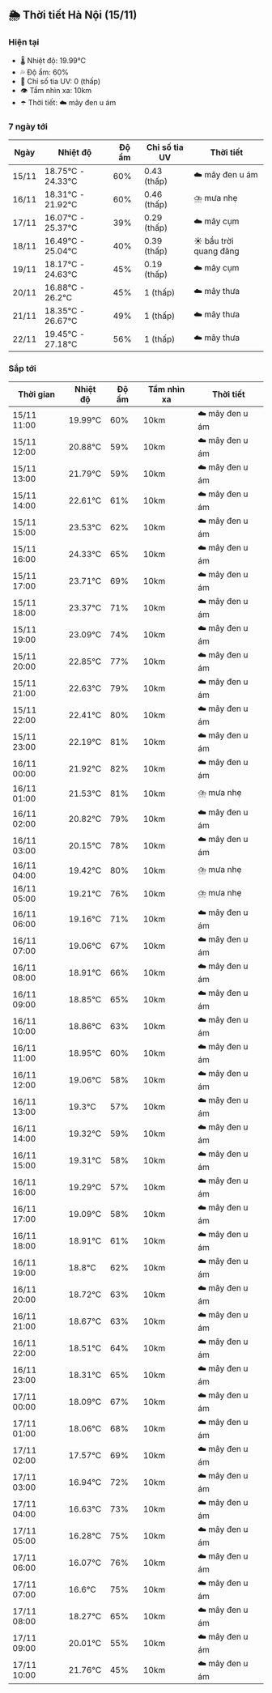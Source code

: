 ## 🌦️ Thời tiết Hà Nội (15/11)

### Hiện tại

- 🌡️ Nhiệt độ: 19.99℃
- 💦 Độ ẩm: 60%
- 🌟 Chỉ số tia UV: 0 (thấp)
- 👁️ Tầm nhìn xa: 10km
- ☂️ Thời tiết: ☁️ mây đen u ám

### 7 ngày tới

| Ngày | Nhiệt độ | Độ ẩm | Chỉ số tia UV | Thời tiết |
| --- | --- | --- | --- | --- |
| 15/11 | 18.75℃ - 24.33℃ | 60% | 0.43 (thấp) | ☁️ mây đen u ám |
| 16/11 | 18.31℃ - 21.92℃ | 60% | 0.46 (thấp) | ⛈️ mưa nhẹ |
| 17/11 | 16.07℃ - 25.37℃ | 39% | 0.29 (thấp) | ☁️ mây cụm |
| 18/11 | 16.49℃ - 25.04℃ | 40% | 0.39 (thấp) | ☀️ bầu trời quang đãng |
| 19/11 | 18.17℃ - 24.63℃ | 45% | 0.19 (thấp) | ☁️ mây cụm |
| 20/11 | 16.88℃ - 26.2℃ | 45% | 1 (thấp) | ☁️ mây thưa |
| 21/11 | 18.35℃ - 26.67℃ | 49% | 1 (thấp) | ☁️ mây thưa |
| 22/11 | 19.45℃ - 27.18℃ | 56% | 1 (thấp) | ☁️ mây thưa |

### Sắp tới

| Thời gian | Nhiệt độ | Độ ẩm | Tầm nhìn xa | Thời tiết |
| --- | --- | --- | --- | --- |
| 15/11 11:00 | 19.99℃ | 60% | 10km | ☁️ mây đen u ám |
| 15/11 12:00 | 20.88℃ | 59% | 10km | ☁️ mây đen u ám |
| 15/11 13:00 | 21.79℃ | 59% | 10km | ☁️ mây đen u ám |
| 15/11 14:00 | 22.61℃ | 61% | 10km | ☁️ mây đen u ám |
| 15/11 15:00 | 23.53℃ | 62% | 10km | ☁️ mây đen u ám |
| 15/11 16:00 | 24.33℃ | 65% | 10km | ☁️ mây đen u ám |
| 15/11 17:00 | 23.71℃ | 69% | 10km | ☁️ mây đen u ám |
| 15/11 18:00 | 23.37℃ | 71% | 10km | ☁️ mây đen u ám |
| 15/11 19:00 | 23.09℃ | 74% | 10km | ☁️ mây đen u ám |
| 15/11 20:00 | 22.85℃ | 77% | 10km | ☁️ mây đen u ám |
| 15/11 21:00 | 22.63℃ | 79% | 10km | ☁️ mây đen u ám |
| 15/11 22:00 | 22.41℃ | 80% | 10km | ☁️ mây đen u ám |
| 15/11 23:00 | 22.19℃ | 81% | 10km | ☁️ mây đen u ám |
| 16/11 00:00 | 21.92℃ | 82% | 10km | ☁️ mây đen u ám |
| 16/11 01:00 | 21.53℃ | 81% | 10km | ⛈️ mưa nhẹ |
| 16/11 02:00 | 20.82℃ | 79% | 10km | ☁️ mây đen u ám |
| 16/11 03:00 | 20.15℃ | 78% | 10km | ☁️ mây đen u ám |
| 16/11 04:00 | 19.42℃ | 80% | 10km | ⛈️ mưa nhẹ |
| 16/11 05:00 | 19.21℃ | 76% | 10km | ⛈️ mưa nhẹ |
| 16/11 06:00 | 19.16℃ | 71% | 10km | ☁️ mây đen u ám |
| 16/11 07:00 | 19.06℃ | 67% | 10km | ☁️ mây đen u ám |
| 16/11 08:00 | 18.91℃ | 66% | 10km | ☁️ mây đen u ám |
| 16/11 09:00 | 18.85℃ | 65% | 10km | ☁️ mây đen u ám |
| 16/11 10:00 | 18.86℃ | 63% | 10km | ☁️ mây đen u ám |
| 16/11 11:00 | 18.95℃ | 60% | 10km | ☁️ mây đen u ám |
| 16/11 12:00 | 19.06℃ | 58% | 10km | ☁️ mây đen u ám |
| 16/11 13:00 | 19.3℃ | 57% | 10km | ☁️ mây đen u ám |
| 16/11 14:00 | 19.32℃ | 59% | 10km | ☁️ mây đen u ám |
| 16/11 15:00 | 19.31℃ | 58% | 10km | ☁️ mây đen u ám |
| 16/11 16:00 | 19.29℃ | 57% | 10km | ☁️ mây đen u ám |
| 16/11 17:00 | 19.09℃ | 58% | 10km | ☁️ mây đen u ám |
| 16/11 18:00 | 18.91℃ | 61% | 10km | ☁️ mây đen u ám |
| 16/11 19:00 | 18.8℃ | 62% | 10km | ☁️ mây đen u ám |
| 16/11 20:00 | 18.72℃ | 63% | 10km | ☁️ mây đen u ám |
| 16/11 21:00 | 18.67℃ | 63% | 10km | ☁️ mây đen u ám |
| 16/11 22:00 | 18.51℃ | 64% | 10km | ☁️ mây đen u ám |
| 16/11 23:00 | 18.31℃ | 65% | 10km | ☁️ mây đen u ám |
| 17/11 00:00 | 18.09℃ | 67% | 10km | ☁️ mây đen u ám |
| 17/11 01:00 | 18.06℃ | 68% | 10km | ☁️ mây đen u ám |
| 17/11 02:00 | 17.57℃ | 69% | 10km | ☁️ mây đen u ám |
| 17/11 03:00 | 16.94℃ | 72% | 10km | ☁️ mây đen u ám |
| 17/11 04:00 | 16.63℃ | 73% | 10km | ☁️ mây đen u ám |
| 17/11 05:00 | 16.28℃ | 75% | 10km | ☁️ mây đen u ám |
| 17/11 06:00 | 16.07℃ | 76% | 10km | ☁️ mây đen u ám |
| 17/11 07:00 | 16.6℃ | 75% | 10km | ☁️ mây đen u ám |
| 17/11 08:00 | 18.27℃ | 65% | 10km | ☁️ mây đen u ám |
| 17/11 09:00 | 20.01℃ | 55% | 10km | ☁️ mây đen u ám |
| 17/11 10:00 | 21.76℃ | 45% | 10km | ☁️ mây đen u ám |
